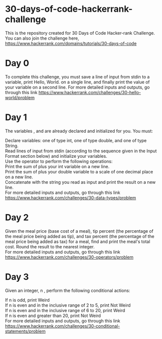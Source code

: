 # 30-days-of-code-hackerrank-challenge
This is the repository created for 30 Days of Code Hacker-rank Challenge. 
You can also join the challenge here, https://www.hackerrank.com/domains/tutorials/30-days-of-code

# Day 0
To complete this challenge, you must save a line of input from stdin to a variable, print Hello, World. on a single line, and finally print the value of your variable on a second line. For more detailed inputs and outputs, go through this link
https://www.hackerrank.com/challenges/30-hello-world/problem

# Day 1
The variables , and  are already declared and initialized for you. You must:

Declare  variables: one of type int, one of type double, and one of type String. <br/>
Read  lines of input from stdin (according to the sequence given in the Input Format section below) and initialize your  variables.<br/>
Use the  operator to perform the following operations: <br/>
Print the sum of  plus your int variable on a new line. <br/>
Print the sum of  plus your double variable to a scale of one decimal place on a new line. <br/>
Concatenate  with the string you read as input and print the result on a new line. <br/>
For more detailed inputs and outputs, go through this link <br/>
https://www.hackerrank.com/challenges/30-data-types/problem

# Day 2
Given the meal price (base cost of a meal), tip percent (the percentage of the meal price being added as tip), and tax percent (the percentage of the meal price being added as tax) for a meal, find and print the meal's total cost. Round the result to the nearest integer. <br/>
For more detailed inputs and outputs, go through this link <br/>
https://www.hackerrank.com/challenges/30-operators/problem

# Day 3
Given an integer, n , perform the following conditional actions: <br/>

If n is odd, print Weird <br/>
If n is even and in the inclusive range of 2 to 5, print Not Weird <br/>
If n is even and in the inclusive range of 6 to 20, print Weird <br/>
If n is even and greater than 20, print Not Weird <br/>
For more detailed inputs and outputs, go through this link <br/>
https://www.hackerrank.com/challenges/30-conditional-statements/problem

